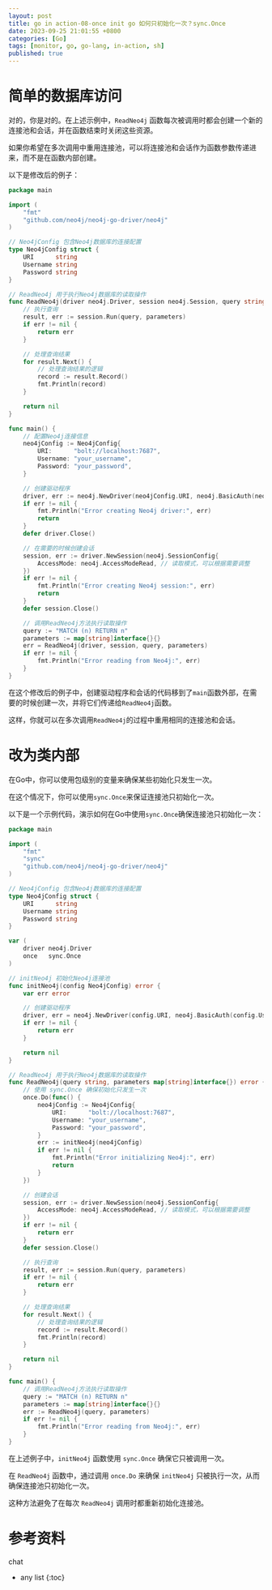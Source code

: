```yaml
---
layout: post
title: go in action-08-once init go 如何只初始化一次？sync.Once
date: 2023-09-25 21:01:55 +0800
categories: [Go]
tags: [monitor, go, go-lang, in-action, sh]
published: true
---
```


# 简单的数据库访问

对的，你是对的。在上述示例中，`ReadNeo4j` 函数每次被调用时都会创建一个新的连接池和会话，并在函数结束时关闭这些资源。

如果你希望在多次调用中重用连接池，可以将连接池和会话作为函数参数传递进来，而不是在函数内部创建。

以下是修改后的例子：

```go
package main

import (
	"fmt"
	"github.com/neo4j/neo4j-go-driver/neo4j"
)

// Neo4jConfig 包含Neo4j数据库的连接配置
type Neo4jConfig struct {
	URI      string
	Username string
	Password string
}

// ReadNeo4j 用于执行Neo4j数据库的读取操作
func ReadNeo4j(driver neo4j.Driver, session neo4j.Session, query string, parameters map[string]interface{}) error {
	// 执行查询
	result, err := session.Run(query, parameters)
	if err != nil {
		return err
	}

	// 处理查询结果
	for result.Next() {
		// 处理查询结果的逻辑
		record := result.Record()
		fmt.Println(record)
	}

	return nil
}

func main() {
	// 配置Neo4j连接信息
	neo4jConfig := Neo4jConfig{
		URI:      "bolt://localhost:7687",
		Username: "your_username",
		Password: "your_password",
	}

	// 创建驱动程序
	driver, err := neo4j.NewDriver(neo4jConfig.URI, neo4j.BasicAuth(neo4jConfig.Username, neo4jConfig.Password, ""))
	if err != nil {
		fmt.Println("Error creating Neo4j driver:", err)
		return
	}
	defer driver.Close()

	// 在需要的时候创建会话
	session, err := driver.NewSession(neo4j.SessionConfig{
		AccessMode: neo4j.AccessModeRead, // 读取模式，可以根据需要调整
	})
	if err != nil {
		fmt.Println("Error creating Neo4j session:", err)
		return
	}
	defer session.Close()

	// 调用ReadNeo4j方法执行读取操作
	query := "MATCH (n) RETURN n"
	parameters := map[string]interface{}{}
	err = ReadNeo4j(driver, session, query, parameters)
	if err != nil {
		fmt.Println("Error reading from Neo4j:", err)
	}
}
```

在这个修改后的例子中，创建驱动程序和会话的代码移到了`main`函数外部，在需要的时候创建一次，并将它们传递给`ReadNeo4j`函数。

这样，你就可以在多次调用`ReadNeo4j`的过程中重用相同的连接池和会话。


# 改为类内部

在Go中，你可以使用包级别的变量来确保某些初始化只发生一次。

在这个情况下，你可以使用`sync.Once`来保证连接池只初始化一次。

以下是一个示例代码，演示如何在Go中使用`sync.Once`确保连接池只初始化一次：

```go
package main

import (
	"fmt"
	"sync"
	"github.com/neo4j/neo4j-go-driver/neo4j"
)

// Neo4jConfig 包含Neo4j数据库的连接配置
type Neo4jConfig struct {
	URI      string
	Username string
	Password string
}

var (
	driver neo4j.Driver
	once   sync.Once
)

// initNeo4j 初始化Neo4j连接池
func initNeo4j(config Neo4jConfig) error {
	var err error

	// 创建驱动程序
	driver, err = neo4j.NewDriver(config.URI, neo4j.BasicAuth(config.Username, config.Password, ""))
	if err != nil {
		return err
	}

	return nil
}

// ReadNeo4j 用于执行Neo4j数据库的读取操作
func ReadNeo4j(query string, parameters map[string]interface{}) error {
	// 使用 sync.Once 确保初始化只发生一次
	once.Do(func() {
		neo4jConfig := Neo4jConfig{
			URI:      "bolt://localhost:7687",
			Username: "your_username",
			Password: "your_password",
		}
		err := initNeo4j(neo4jConfig)
		if err != nil {
			fmt.Println("Error initializing Neo4j:", err)
			return
		}
	})

	// 创建会话
	session, err := driver.NewSession(neo4j.SessionConfig{
		AccessMode: neo4j.AccessModeRead, // 读取模式，可以根据需要调整
	})
	if err != nil {
		return err
	}
	defer session.Close()

	// 执行查询
	result, err := session.Run(query, parameters)
	if err != nil {
		return err
	}

	// 处理查询结果
	for result.Next() {
		// 处理查询结果的逻辑
		record := result.Record()
		fmt.Println(record)
	}

	return nil
}

func main() {
	// 调用ReadNeo4j方法执行读取操作
	query := "MATCH (n) RETURN n"
	parameters := map[string]interface{}{}
	err := ReadNeo4j(query, parameters)
	if err != nil {
		fmt.Println("Error reading from Neo4j:", err)
	}
}
```

在上述例子中，`initNeo4j` 函数使用 `sync.Once` 确保它只被调用一次。

在 `ReadNeo4j` 函数中，通过调用 `once.Do` 来确保 `initNeo4j` 只被执行一次，从而确保连接池只初始化一次。

这种方法避免了在每次 `ReadNeo4j` 调用时都重新初始化连接池。


# 参考资料

chat

* any list
{:toc}
